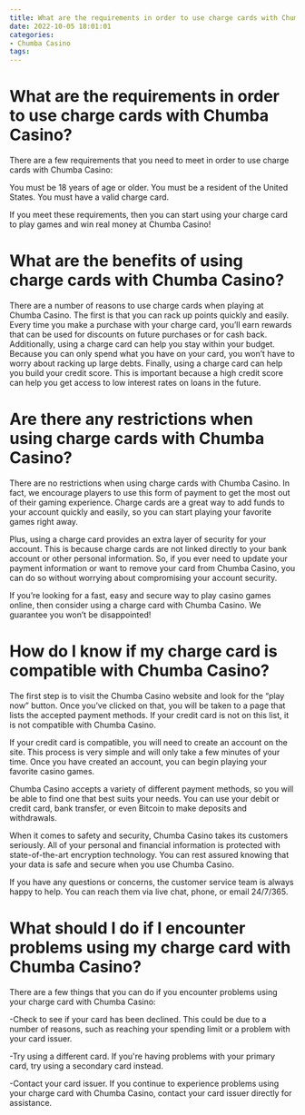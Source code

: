 ```yaml
---
title: What are the requirements in order to use charge cards with Chumba Casino
date: 2022-10-05 18:01:01
categories:
- Chumba Casino
tags:
---
```



#  What are the requirements in order to use charge cards with Chumba Casino?

There are a few requirements that you need to meet in order to use charge cards with Chumba Casino:

You must be 18 years of age or older. You must be a resident of the United States. You must have a valid charge card.

If you meet these requirements, then you can start using your charge card to play games and win real money at Chumba Casino!

#  What are the benefits of using charge cards with Chumba Casino?

There are a number of reasons to use charge cards when playing at Chumba Casino. The first is that you can rack up points quickly and easily. Every time you make a purchase with your charge card, you’ll earn rewards that can be used for discounts on future purchases or for cash back. Additionally, using a charge card can help you stay within your budget. Because you can only spend what you have on your card, you won’t have to worry about racking up large debts. Finally, using a charge card can help you build your credit score. This is important because a high credit score can help you get access to low interest rates on loans in the future.

#  Are there any restrictions when using charge cards with Chumba Casino?

There are no restrictions when using charge cards with Chumba Casino. In fact, we encourage players to use this form of payment to get the most out of their gaming experience. Charge cards are a great way to add funds to your account quickly and easily, so you can start playing your favorite games right away.

Plus, using a charge card provides an extra layer of security for your account. This is because charge cards are not linked directly to your bank account or other personal information. So, if you ever need to update your payment information or want to remove your card from Chumba Casino, you can do so without worrying about compromising your account security.

If you’re looking for a fast, easy and secure way to play casino games online, then consider using a charge card with Chumba Casino. We guarantee you won’t be disappointed!

#  How do I know if my charge card is compatible with Chumba Casino?

The first step is to visit the Chumba Casino website and look for the “play now” button. Once you’ve clicked on that, you will be taken to a page that lists the accepted payment methods. If your credit card is not on this list, it is not compatible with Chumba Casino.

If your credit card is compatible, you will need to create an account on the site. This process is very simple and will only take a few minutes of your time. Once you have created an account, you can begin playing your favorite casino games.

Chumba Casino accepts a variety of different payment methods, so you will be able to find one that best suits your needs. You can use your debit or credit card, bank transfer, or even Bitcoin to make deposits and withdrawals.

When it comes to safety and security, Chumba Casino takes its customers seriously. All of your personal and financial information is protected with state-of-the-art encryption technology. You can rest assured knowing that your data is safe and secure when you use Chumba Casino.

If you have any questions or concerns, the customer service team is always happy to help. You can reach them via live chat, phone, or email 24/7/365.

#  What should I do if I encounter problems using my charge card with Chumba Casino?

There are a few things that you can do if you encounter problems using your charge card with Chumba Casino:

-Check to see if your card has been declined. This could be due to a number of reasons, such as reaching your spending limit or a problem with your card issuer.

-Try using a different card. If you're having problems with your primary card, try using a secondary card instead.

-Contact your card issuer. If you continue to experience problems using your charge card with Chumba Casino, contact your card issuer directly for assistance.